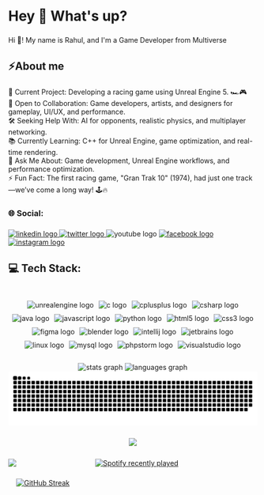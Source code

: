 <h1 align="left">Hey 👋 What's up?</h1>

###

<p align="left">Hi 👋! My name is Rahul, and I'm a Game Developer from Multiverse</p>

###

<h2 align="left">⚡About me</h2>

###

<p align="left">🚀 Current Project: Developing a racing game using Unreal Engine 5. 🏎️🎮<br>🤝 Open to Collaboration: Game developers, artists, and designers for gameplay, UI/UX, and performance.<br>🛠️ Seeking Help With: AI for opponents, realistic physics, and multiplayer networking.<br>📚 Currently Learning: C++ for Unreal Engine, game optimization, and real-time rendering.<br>💬 Ask Me About: Game development, Unreal Engine workflows, and performance optimization.<br>⚡ Fun Fact: The first racing game, "Gran Trak 10" (1974), had just one track—we’ve come a long way! 🕹️🔥</p>

###

<h3 align="left">🌐 Social:</h3>

###

<div align="left">
  <a href="https://www.linkedin.com/in/rahul-biswas-6a2993232/" target="_blank">
    <img src="https://raw.githubusercontent.com/maurodesouza/profile-readme-generator/master/src/assets/icons/social/linkedin/default.svg" width="52" height="40" alt="linkedin logo"  />
  </a>
  <a href="https://x.com/rahulxiao" target="_blank">
    <img src="https://raw.githubusercontent.com/maurodesouza/profile-readme-generator/master/src/assets/icons/social/twitter/default.svg" width="52" height="40" alt="twitter logo"  />
  </a>
  <img src="https://raw.githubusercontent.com/maurodesouza/profile-readme-generator/master/src/assets/icons/social/youtube/default.svg" width="52" height="40" alt="youtube logo"  />
  <a href="https://www.facebook.com/rahulxiao/" target="_blank">
    <img src="https://raw.githubusercontent.com/maurodesouza/profile-readme-generator/master/src/assets/icons/social/facebook/default.svg" width="52" height="40" alt="facebook logo"  />
  </a>
  <a href="https://www.instagram.com/rahulxiao/" target="_blank">
    <img src="https://raw.githubusercontent.com/maurodesouza/profile-readme-generator/master/src/assets/icons/social/instagram/default.svg" width="52" height="40" alt="instagram logo"  />
  </a>
</div>

###

<h2 align="left">💻 Tech Stack:</h2>

###

<br clear="both">
<div style="display: flex; justify-content: center; flex-wrap: wrap;">
  <img src="https://img.shields.io/badge/Unreal%20Engine-000000?style=for-the-badge&logo=unrealengine&logoColor=white" alt="unrealengine logo" style="margin: 5px;"/>
  <img src="https://img.shields.io/badge/C-00599C?style=for-the-badge&logo=c&logoColor=white" alt="c logo" style="margin: 5px;"/>
  <img src="https://img.shields.io/badge/C%2B%2B-00599C?style=for-the-badge&logo=c%2B%2B&logoColor=white" alt="cplusplus logo" style="margin: 5px;"/>
  <img src="https://img.shields.io/badge/C%23-239120?style=for-the-badge&logo=csharp&logoColor=white" alt="csharp logo" style="margin: 5px;"/>
  <img src="https://img.shields.io/badge/Java-007396?style=for-the-badge&logo=java&logoColor=white" alt="java logo" style="margin: 5px;"/>
  <img src="https://img.shields.io/badge/JavaScript-F7DF1E?style=for-the-badge&logo=javascript&logoColor=white" alt="javascript logo" style="margin: 5px;"/>
  <img src="https://img.shields.io/badge/Python-3776AB?style=for-the-badge&logo=python&logoColor=white" alt="python logo" style="margin: 5px;"/>
  <img src="https://img.shields.io/badge/HTML5-E34F26?style=for-the-badge&logo=html5&logoColor=white" alt="html5 logo" style="margin: 5px;"/>
  <img src="https://img.shields.io/badge/CSS3-1572B6?style=for-the-badge&logo=css3&logoColor=white" alt="css3 logo" style="margin: 5px;"/>
  <img src="https://img.shields.io/badge/Figma-F24E1E?style=for-the-badge&logo=figma&logoColor=white" alt="figma logo" style="margin: 5px;"/>
  <img src="https://img.shields.io/badge/Blender-F5792A?style=for-the-badge&logo=blender&logoColor=white" alt="blender logo" style="margin: 5px;"/>
  <img src="https://img.shields.io/badge/IntelliJ%20IDEA-000000?style=for-the-badge&logo=intellijidea&logoColor=white" alt="intellij logo" style="margin: 5px;"/>
  <img src="https://img.shields.io/badge/JetBrains-000000?style=for-the-badge&logo=jetbrains&logoColor=white" alt="jetbrains logo" style="margin: 5px;"/>
  <img src="https://img.shields.io/badge/Linux-FCC624?style=for-the-badge&logo=linux&logoColor=white" alt="linux logo" style="margin: 5px;"/>
  <img src="https://img.shields.io/badge/MySQL-4479A1?style=for-the-badge&logo=mysql&logoColor=white" alt="mysql logo" style="margin: 5px;"/>
  <img src="https://img.shields.io/badge/PHPStorm-000000?style=for-the-badge&logo=phpstorm&logoColor=white" alt="phpstorm logo" style="margin: 5px;"/>
  <img src="https://img.shields.io/badge/Visual%20Studio-5C2D91?style=for-the-badge&logo=visualstudio&logoColor=white" alt="visualstudio logo" style="margin: 5px;"/>
</div>


###

<div align="center">
  <img src="https://github-readme-stats.vercel.app/api?username=rahulxiao&hide_title=false&hide_rank=false&show_icons=true&include_all_commits=true&count_private=true&disable_animations=false&theme=dracula&locale=en&hide_border=false&order=1" height="150" alt="stats graph"  />
  <img src="https://github-readme-stats.vercel.app/api/top-langs?username=rahulxiao&locale=en&hide_title=false&layout=compact&card_width=320&langs_count=5&theme=dracula&hide_border=false&order=2" height="150" alt="languages graph"  />
</div>

<img src="https://raw.githubusercontent.com/rahulxiao/rahulxiao/output/github-snake-dark.svg" alt="Snake animation" />

###

<div align="center">
  <img src="https://profile-counter.glitch.me/rahulxiao/count.svg?"  />
</div>

###

<img align="left" height="200" src="https://media4.giphy.com/media/v1.Y2lkPTc5MGI3NjExNzdtZ3NsYWxpNThxYWI2NnBieXF0aTk2dTlmZ282ZG5vcWZoa210biZlcD12MV9pbnRlcm5hbF9naWZfYnlfaWQmY3Q9Zw/mn2Lt49PZ71ooNgaXS/giphy.gif"  />

###

<div align="center">
  <a href="https://open.spotify.com/user/31enyhdzwoevnuv2zubbem3yfyjq">
    <img src="https://spotify-recently-played-readme.vercel.app/api?user=31enyhdzwoevnuv2zubbem3yfyjq&count=3" alt="Spotify recently played"  />
  </a>
</div>

###

[![GitHub Streak](https://nirzak-streak-stats.vercel.app?user=rahulxiao&theme=dark&border_radius=5)](https://git.io/streak-stats)<br/>